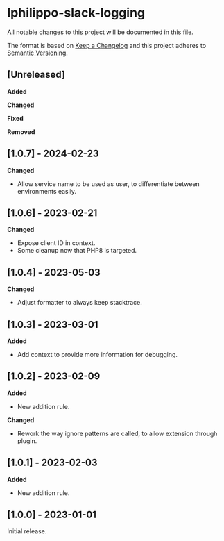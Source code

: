 # lphilippo-slack-logging

All notable changes to this project will be documented in this file.

The format is based on [Keep a Changelog](http://keepachangelog.com/en/1.0.0/)
and this project adheres to [Semantic Versioning](http://semver.org/spec/v2.0.0.html).


## [Unreleased]

**Added**

**Changed**

**Fixed**

**Removed**


## [1.0.7] - 2024-02-23

**Changed**

* Allow service name to be used as user, to differentiate between environments easily.


## [1.0.6] - 2023-02-21

**Changed**

* Expose client ID in context.
* Some cleanup now that PHP8 is targeted.



## [1.0.4] - 2023-05-03

**Changed**

* Adjust formatter to always keep stacktrace.


## [1.0.3] - 2023-03-01

**Added**

* Add context to provide more information for debugging.


## [1.0.2] - 2023-02-09

**Added**

* New addition rule.

**Changed**

* Rework the way ignore patterns are called, to allow extension through plugin.


## [1.0.1] - 2023-02-03

**Added**

* New addition rule.


## [1.0.0] - 2023-01-01

Initial release.
